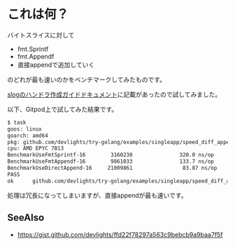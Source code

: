 # これは何？

バイトスライスに対して

- fmt.Sprintf
- fmt.Appendf
- 直接appendで追加していく

のどれが最も速いのかをベンチマークしてみたものです。

[slogのハンドラ作成ガイドドキュメント](https://github.com/golang/example/blob/master/slog-handler-guide/README.md#speed)に記載があったので試してみました。

以下、Gitpod上で試してみた結果です。

```sh
$ task
goos: linux
goarch: amd64
pkg: github.com/devlights/try-golang/examples/singleapp/speed_diff_append_string_to_byteslice
cpu: AMD EPYC 7B13
BenchmarkUseFmtSprintf-16        3160230               320.0 ns/op
BenchmarkUseFmtAppendf-16        9861033               133.7 ns/op
BenchmarkUseDirectAppend-16     21009861                83.87 ns/op
PASS
ok      github.com/devlights/try-golang/examples/singleapp/speed_diff_append_string_to_byteslice        7.914s
```

処理は冗長になってしまいますが、直接appendが最も速いです。

## SeeAlso

- https://gist.github.com/devlights/ffd22f78297a563c9bebcb9a9baa7f5f
